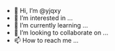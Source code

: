 - 👋 Hi, I’m @yjqxy
- 👀 I’m interested in ...
- 🌱 I’m currently learning ...
- 💞️ I’m looking to collaborate on ...
- 📫 How to reach me ...

<!---
yjqxy/yjqxy is a ✨ special ✨ repository because its `README.md` (this file) appears on your GitHub profile.
You can click the Preview link to take a look at your changes.
--->
